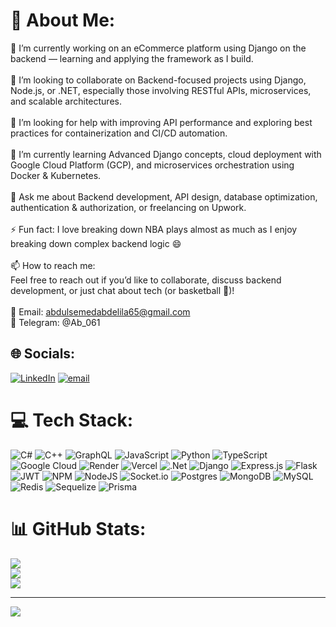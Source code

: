 # 💫 About Me:
🔭 I’m currently working on an eCommerce platform using Django on the backend — learning and applying the framework as I build.<br><br>👯 I’m looking to collaborate on Backend-focused projects using Django, Node.js, or .NET, especially those involving RESTful APIs, microservices, and scalable architectures.<br><br>🤝 I’m looking for help with improving API performance and exploring best practices for containerization and CI/CD automation.<br><br>🌱 I’m currently learning Advanced Django concepts, cloud deployment with Google Cloud Platform (GCP), and microservices orchestration using Docker & Kubernetes.<br><br>💬 Ask me about Backend development, API design, database optimization, authentication & authorization, or freelancing on Upwork.<br><br>⚡ Fun fact: I love breaking down NBA plays almost as much as I enjoy breaking down complex backend logic 😄<br><br>📫 How to reach me:<br>Feel free to reach out if you’d like to collaborate, discuss backend development, or just chat about tech (or basketball 🏀)!<br><br>📧 Email: abdulsemedabdelila65@gmail.com<br>💬 Telegram: @Ab_061


## 🌐 Socials:
[![LinkedIn](https://img.shields.io/badge/LinkedIn-%230077B5.svg?logo=linkedin&logoColor=white)](https://linkedin.com/in/https://www.linkedin.com/in/abdulsemed-abdelila/) [![email](https://img.shields.io/badge/Email-D14836?logo=gmail&logoColor=white)](mailto:abdulsemedabdelila65@gmail.com) 

# 💻 Tech Stack:
![C#](https://img.shields.io/badge/c%23-%23239120.svg?style=for-the-badge&logo=csharp&logoColor=white) ![C++](https://img.shields.io/badge/c++-%2300599C.svg?style=for-the-badge&logo=c%2B%2B&logoColor=white) ![GraphQL](https://img.shields.io/badge/-GraphQL-E10098?style=for-the-badge&logo=graphql&logoColor=white) ![JavaScript](https://img.shields.io/badge/javascript-%23323330.svg?style=for-the-badge&logo=javascript&logoColor=%23F7DF1E) ![Python](https://img.shields.io/badge/python-3670A0?style=for-the-badge&logo=python&logoColor=ffdd54) ![TypeScript](https://img.shields.io/badge/typescript-%23007ACC.svg?style=for-the-badge&logo=typescript&logoColor=white) ![Google Cloud](https://img.shields.io/badge/GoogleCloud-%234285F4.svg?style=for-the-badge&logo=google-cloud&logoColor=white) ![Render](https://img.shields.io/badge/Render-%46E3B7.svg?style=for-the-badge&logo=render&logoColor=white) ![Vercel](https://img.shields.io/badge/vercel-%23000000.svg?style=for-the-badge&logo=vercel&logoColor=white) ![.Net](https://img.shields.io/badge/.NET-5C2D91?style=for-the-badge&logo=.net&logoColor=white) ![Django](https://img.shields.io/badge/django-%23092E20.svg?style=for-the-badge&logo=django&logoColor=white) ![Express.js](https://img.shields.io/badge/express.js-%23404d59.svg?style=for-the-badge&logo=express&logoColor=%2361DAFB) ![Flask](https://img.shields.io/badge/flask-%23000.svg?style=for-the-badge&logo=flask&logoColor=white) ![JWT](https://img.shields.io/badge/JWT-black?style=for-the-badge&logo=JSON%20web%20tokens) ![NPM](https://img.shields.io/badge/NPM-%23CB3837.svg?style=for-the-badge&logo=npm&logoColor=white) ![NodeJS](https://img.shields.io/badge/node.js-6DA55F?style=for-the-badge&logo=node.js&logoColor=white) ![Socket.io](https://img.shields.io/badge/Socket.io-black?style=for-the-badge&logo=socket.io&badgeColor=010101) ![Postgres](https://img.shields.io/badge/postgres-%23316192.svg?style=for-the-badge&logo=postgresql&logoColor=white) ![MongoDB](https://img.shields.io/badge/MongoDB-%234ea94b.svg?style=for-the-badge&logo=mongodb&logoColor=white) ![MySQL](https://img.shields.io/badge/mysql-4479A1.svg?style=for-the-badge&logo=mysql&logoColor=white) ![Redis](https://img.shields.io/badge/redis-%23DD0031.svg?style=for-the-badge&logo=redis&logoColor=white) ![Sequelize](https://img.shields.io/badge/Sequelize-52B0E7?style=for-the-badge&logo=Sequelize&logoColor=white) ![Prisma](https://img.shields.io/badge/Prisma-3982CE?style=for-the-badge&logo=Prisma&logoColor=white)
# 📊 GitHub Stats:
![](https://github-readme-stats.vercel.app/api?username=AbdulsemedA&theme=dark&hide_border=false&include_all_commits=true&count_private=true)<br/>
![](https://nirzak-streak-stats.vercel.app/?user=AbdulsemedA&theme=dark&hide_border=false)<br/>
![](https://github-readme-stats.vercel.app/api/top-langs/?username=AbdulsemedA&theme=dark&hide_border=false&include_all_commits=true&count_private=true&layout=compact)

---
[![](https://visitcount.itsvg.in/api?id=AbdulsemedA&icon=0&color=0)](https://visitcount.itsvg.in)

<!-- Proudly created with GPRM ( https://gprm.itsvg.in ) -->
